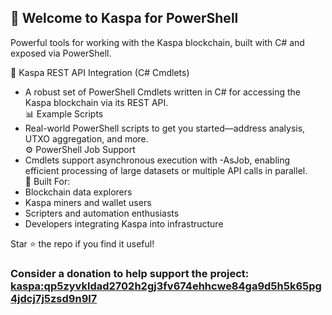 ## 👋 Welcome to Kaspa for PowerShell

Powerful tools for working with the Kaspa blockchain, built with C# and exposed via PowerShell.

💠 Kaspa REST API Integration (C# Cmdlets)  
- A robust set of PowerShell Cmdlets written in C# for accessing the Kaspa blockchain via its REST API.  
📊 Example Scripts  
- Real-world PowerShell scripts to get you started—address analysis, UTXO aggregation, and more.  
⚙️ PowerShell Job Support  
- Cmdlets support asynchronous execution with -AsJob, enabling efficient processing of large datasets or multiple API calls in parallel.  
🧱 Built For:
- Blockchain data explorers
- Kaspa miners and wallet users
- Scripters and automation enthusiasts
- Developers integrating Kaspa into infrastructure

Star ⭐ the repo if you find it useful!

### Consider a donation to help support the project: [kaspa:qp5zyvkldad2702h2gj3fv674ehhcwe84ga9d5h5k65pg4jdcj7j5zsd9n9l7](https://www.kas.fyi/address/kaspa:qp5zyvkldad2702h2gj3fv674ehhcwe84ga9d5h5k65pg4jdcj7j5zsd9n9l7)

